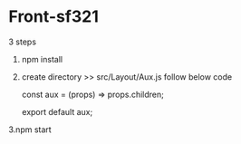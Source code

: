 # Front-sf321
3 steps

1. npm install

2. create directory >> src/Layout/Aux.js follow below code

    const aux = (props) => props.children;

    export default aux;

3.npm start
